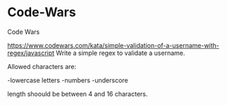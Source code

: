 # Code-Wars
 Code Wars

 https://www.codewars.com/kata/simple-validation-of-a-username-with-regex/javascript
Write a simple regex to validate a username.

Allowed characters are:

-lowercase letters -numbers -underscore

length shoould be between 4 and 16 characters.